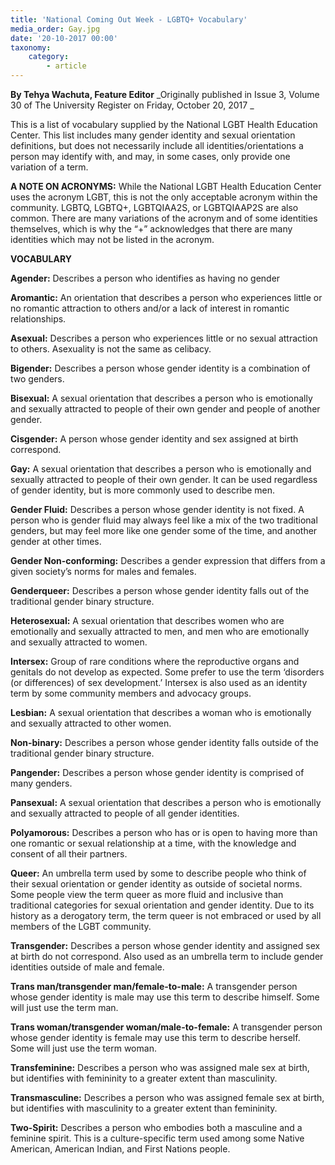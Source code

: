 ```yaml
---
title: 'National Coming Out Week - LGBTQ+ Vocabulary'
media_order: Gay.jpg
date: '20-10-2017 00:00'
taxonomy:
    category:
        - article
---
```


**By Tehya Wachuta, Feature Editor** _Originally published in Issue 3, Volume 30 of The University Register on Friday, October 20, 2017 _

This is a list of vocabulary supplied by the National LGBT Health Education Center. This list includes many gender identity and sexual orientation definitions, but does not necessarily include all identities/orientations a person may identify with, and may, in some cases, only provide one variation of a term. 

**A NOTE ON ACRONYMS:** While the National LGBT Health Education Center uses the acronym LGBT, this is not the only acceptable acronym within the community. LGBTQ, LGBTQ+, LGBTQIAA2S, or LGBTQIAAP2S are also common. There are many variations of the acronym and of some identities themselves, which is why the “+” acknowledges that there are many identities which may not be listed in the acronym.

**VOCABULARY**

**Agender:** Describes a person who identifies as having no gender

**Aromantic:** An orientation that describes a person who experiences little or no romantic attraction to others and/or a lack of interest in romantic relationships.

**Asexual:** Describes a person who experiences little or no sexual attraction to others. Asexuality is not the same as celibacy.

**Bigender:** Describes a person whose gender identity is a combination of two genders.

**Bisexual:** A sexual orientation that describes a person who is emotionally and sexually attracted to people of their own gender and people of another gender.

**Cisgender:** A person whose gender identity and sex assigned at birth correspond.

**Gay:** A sexual orientation that describes a person who is emotionally and sexually attracted to people of their own gender. It can be used regardless of gender identity, but is more commonly used to describe men.

**Gender Fluid:** Describes a person whose gender identity is not fixed. A person who is gender fluid may always feel like a mix of the two traditional genders, but may feel more like one gender some of the time, and another gender at other times.

**Gender Non-conforming:** Describes a gender expression that differs from a given society’s norms for males and females.

**Genderqueer:** Describes a person whose gender identity falls out of the traditional gender binary structure.

**Heterosexual:** A sexual orientation that describes women who are emotionally and sexually attracted to men, and men who are emotionally and sexually attracted to women.

**Intersex:** Group of rare conditions where the reproductive organs and genitals do not develop as expected. Some prefer to use the term ‘disorders (or differences) of sex development.’ Intersex is also used as an identity term by some community members and advocacy groups.

**Lesbian:** A sexual orientation that describes a woman who is emotionally and sexually attracted to other women.

**Non-binary:** Describes a person whose gender identity falls outside of the traditional gender binary structure.

**Pangender:** Describes a person whose gender identity is comprised of many genders.

**Pansexual:** A sexual orientation that describes a person who is emotionally and sexually attracted to people of all gender identities.

**Polyamorous:** Describes a person who has or is open to having more than one romantic or sexual relationship at a time, with the knowledge and consent of all their partners.

**Queer:** An umbrella term used by some to describe people who think of their sexual orientation or gender identity as outside of societal norms. Some people view the term queer as more fluid and inclusive than traditional categories for sexual orientation and gender identity. Due to its history as a derogatory term, the term queer is not embraced or used by all members of the LGBT community.

**Transgender:** Describes a person whose gender identity and assigned sex at birth do not correspond. Also used as an umbrella term to include gender identities outside of male and female.

**Trans man/transgender man/female-to-male:** A transgender person whose gender identity is male may use this term to describe himself. Some will just use the term man.

**Trans woman/transgender woman/male-to-female:** A transgender person whose gender identity is female may use this term to describe herself. Some will just use the term woman.

**Transfeminine:** Describes a person who was assigned male sex at birth, but identifies with femininity to a greater extent than masculinity.

**Transmasculine:** Describes a person who was assigned female sex at birth, but identifies with masculinity to a greater extent than femininity.

**Two-Spirit:** Describes a person who embodies both a masculine and a feminine spirit. This is a culture-specific term used among some Native American, American Indian, and First Nations people.

